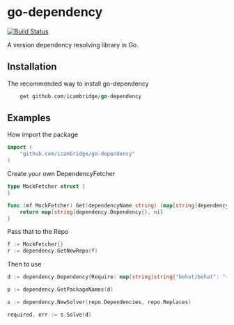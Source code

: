 go-dependency
=============

[![Build Status](https://travis-ci.org/icambridge/go-dependency.svg)](https://travis-ci.org/icambridge/go-dependency)

A version dependency resolving library in Go.

Installation
------------

The recommended way to install go-dependency

```go
    get github.com/icambridge/go-dependency
```

Examples
--------

How import the package

```go
import (
    "github.com/icambridge/go-dependency"
)
```

Create your own DependencyFetcher


```go
type MockFetcher struct {
}

func (mf MockFetcher) Get(dependencyName string) (map[string]dependency.Dependency, error) {
    return map[string]dependency.Dependency{}, nil
}
```

Pass that to the Repo

```go
f := MockFetcher{}
r := dependency.GetNewRepo(f)
```

Then to use

```go
d := dependency.Dependency{Require: map[string]string{"behat/behat": "~1.3"}}

p := dependency.GetPackageNames(d)

s := dependency.NewSolver(repo.Dependencies, repo.Replaces)

required, err := s.Solve(d)
```